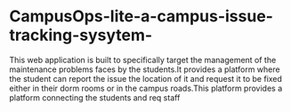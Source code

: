 # CampusOps-lite-a-campus-issue-tracking-sysytem-
This web application is built to specifically target the management of the maintenance problems faces by the students.It provides a platform where the student can report the issue the location of it and request it to be fixed either in their dorm rooms or in the campus roads.This platform provides a platform connecting the students and req staff
